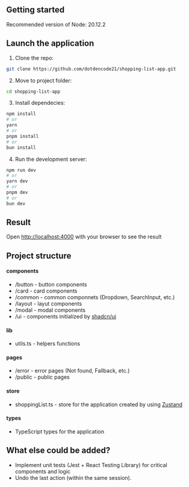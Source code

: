 ## Getting started

Recommended version of Node: 20.12.2

## Launch the application

1. Clone the repo:

```bash
git clone https://github.com/dotdencode21/shopping-list-app.git
```

2. Move to project folder:

```bash
cd shopping-list-app
```

3. Install dependecies:

```bash
npm install
# or
yarn
# or
pnpm install
# or
bun install
```

4. Run the development server:

```bash
npm run dev
# or
yarn dev
# or
pnpm dev
# or
bun dev
```

## Result

Open [http://localhost:4000](http://localhost:4000) with your browser to see the result

## Project structure

#### components

- /button - button components
- /card - card components
- /common - common componnets (Dropdown, SearchInput, etc.)
- /layout - layut components
- /modal - modal components
- /ui - components initialized by [shadcn/ui](https://ui.shadcn.com/)

#### lib

- utils.ts - helpers functions

#### pages

- /error - error pages (Not found, Fallback, etc.)
- /public - public pages

#### store

- shoppingList.ts - store for the application created by using [Zustand](https://zustand.docs.pmnd.rs/getting-started/introduction)

#### types

- TypeScript types for the application

## What else could be added?

- Implement unit tests (Jest + React Testing Library) for critical components and logic
- Undo the last action (within the same session).
